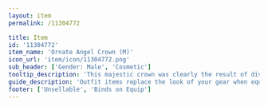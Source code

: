 ```yaml
---
layout: item
permalink: /11304772

title: Item
id: '11304772'
item_name: 'Ornate Angel Crown (M)'
icon_url: 'item/icon/11304772.png'
sub_header: ['Gender: Male', 'Cosmetic']
tooltip_description: 'This majestic crown was clearly the result of divine inspiration.'
guide_description: 'Outfit items replace the look of your gear when equipped.'
footer: ['Unsellable', 'Binds on Equip']
---
```

